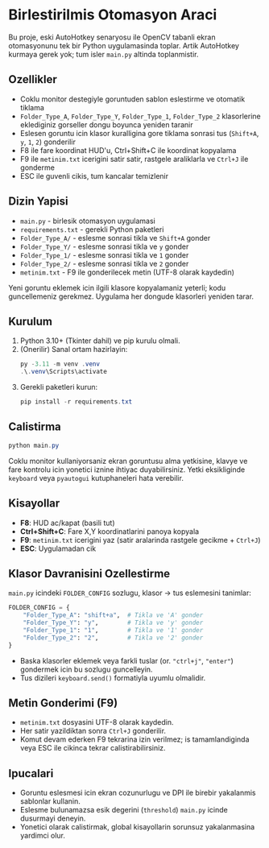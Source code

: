 # Birlestirilmis Otomasyon Araci

Bu proje, eski AutoHotkey senaryosu ile OpenCV tabanli ekran otomasyonunu tek bir Python uygulamasinda toplar. Artik AutoHotkey kurmaya gerek yok; tum isler `main.py` altinda toplanmistir.

## Ozellikler
- Coklu monitor destegiyle goruntuden sablon eslestirme ve otomatik tiklama
- `Folder_Type_A`, `Folder_Type_Y`, `Folder_Type_1`, `Folder_Type_2` klasorlerine eklediginiz gorseller dongu boyunca yeniden taranir
- Eslesen goruntu icin klasor kuralligina gore tiklama sonrasi tus (`Shift+A`, `y`, `1`, `2`) gonderilir
- F8 ile fare koordinat HUD'u, Ctrl+Shift+C ile koordinat kopyalama
- F9 ile `metinim.txt` icerigini satir satir, rastgele araliklarla ve `Ctrl+J` ile gonderme
- ESC ile guvenli cikis, tum kancalar temizlenir

## Dizin Yapisi
- `main.py` - birlesik otomasyon uygulamasi
- `requirements.txt` - gerekli Python paketleri
- `Folder_Type_A/` - eslesme sonrasi tikla ve `Shift+A` gonder
- `Folder_Type_Y/` - eslesme sonrasi tikla ve `y` gonder
- `Folder_Type_1/` - eslesme sonrasi tikla ve `1` gonder
- `Folder_Type_2/` - eslesme sonrasi tikla ve `2` gonder
- `metinim.txt` - F9 ile gonderilecek metin (UTF-8 olarak kaydedin)

Yeni goruntu eklemek icin ilgili klasore kopyalamaniz yeterli; kodu guncellemeniz gerekmez. Uygulama her dongude klasorleri yeniden tarar.

## Kurulum
1. Python 3.10+ (Tkinter dahil) ve pip kurulu olmali.
2. (Onerilir) Sanal ortam hazirlayin:
   ```powershell
   py -3.11 -m venv .venv
   .\.venv\Scripts\activate
   ```
3. Gerekli paketleri kurun:
   ```powershell
   pip install -r requirements.txt
   ```

## Calistirma
```powershell
python main.py
```

Coklu monitor kullaniyorsaniz ekran goruntusu alma yetkisine, klavye ve fare kontrolu icin yonetici iznine ihtiyac duyabilirsiniz. Yetki eksikliginde `keyboard` veya `pyautogui` kutuphaneleri hata verebilir.

## Kisayollar
- **F8**: HUD ac/kapat (basili tut)
- **Ctrl+Shift+C**: Fare X,Y koordinatlarini panoya kopyala
- **F9**: `metinim.txt` icerigini yaz (satir aralarinda rastgele gecikme + `Ctrl+J`)
- **ESC**: Uygulamadan cik

## Klasor Davranisini Ozellestirme
`main.py` icindeki `FOLDER_CONFIG` sozlugu, klasor -> tus eslemesini tanimlar:
```python
FOLDER_CONFIG = {
    "Folder_Type_A": "shift+a",  # Tikla ve 'A' gonder
    "Folder_Type_Y": "y",        # Tikla ve 'y' gonder
    "Folder_Type_1": "1",        # Tikla ve '1' gonder
    "Folder_Type_2": "2",        # Tikla ve '2' gonder
}
```
- Baska klasorler eklemek veya farkli tuslar (or. `"ctrl+j"`, `"enter"`) gondermek icin bu sozlugu guncelleyin.
- Tus dizileri `keyboard.send()` formatiyla uyumlu olmalidir.

## Metin Gonderimi (F9)
- `metinim.txt` dosyasini UTF-8 olarak kaydedin.
- Her satir yazildiktan sonra `Ctrl+J` gonderilir.
- Komut devam ederken F9 tekrarina izin verilmez; is tamamlandiginda veya ESC ile cikinca tekrar calistirabilirsiniz.

## Ipucalari
- Goruntu eslesmesi icin ekran cozunurlugu ve DPI ile birebir yakalanmis sablonlar kullanin.
- Eslesme bulunamazsa esik degerini (`threshold`) `main.py` icinde dusurmayi deneyin.
- Yonetici olarak calistirmak, global kisayollarin sorunsuz yakalanmasina yardimci olur.




